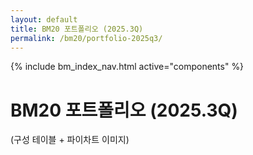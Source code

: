 ```yaml
---
layout: default
title: BM20 포트폴리오 (2025.3Q)
permalink: /bm20/portfolio-2025q3/
---
```


{% include bm_index_nav.html active="components" %}

# BM20 포트폴리오 (2025.3Q)
(구성 테이블 + 파이차트 이미지)
